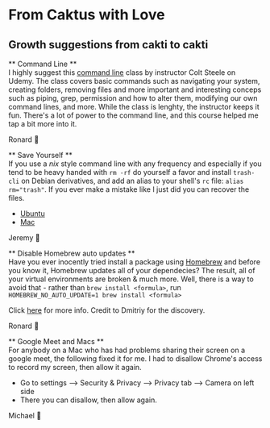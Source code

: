 # From Caktus with Love

## Growth suggestions from cakti to cakti

** Command Line ** <br>
I highly suggest this [command line](https://www.udemy.com/course/the-linux-command-line-bootcamp/) class by instructor Colt Steele on Udemy. The class covers basic commands such as navigating your system, creating folders, removing files and more important and interesting conceps such as piping, grep, permission and how to alter them, modifying our own command lines, and more. While the class is lenghty, the instructor keeps it fun. There's a lot of power to the command line, and this course helped me tap a bit more into it.

Ronard 🌵

** Save Yourself ** <br>
If you use a *nix* style command line with any frequency and especially if you tend to be heavy handed with `rm -rf` do yourself a favor and install `trash-cli` on Debian derivatives, and add an alias to your shell's `rc` file: `alias rm="trash"`. If you ever make a mistake like I just did you can recover the files.

* [Ubuntu](https://manpages.ubuntu.com/manpages/jammy/en/man1/trash-put.1.html)
* [Mac](https://formulae.brew.sh/formula/trash-cli)

Jeremy 🌵

** Disable Homebrew auto updates ** <br>
Have you ever inocently tried install a package using [Homebrew](https://brew.sh/) and before you know it, Homebrew updates all of your dependecies? The result, all of your virtual environments are broken & much more. 
Well, there is a way to avoid that - rather than `brew install <formula>`, run `HOMEBREW_NO_AUTO_UPDATE=1 brew install <formula>`
   
Click [here](https://computingforgeeks.com/prevent-homebrew-auto-update-on-macos/) for more info. Credit to Dmitriy for the discovery.

Ronard 🌵

** Google Meet and Macs ** <br>
For anybody on a Mac who has had problems sharing their screen on a google meet, the following fixed it for me. I had to disallow Chrome's access to record my screen, then allow it again.
* Go to settings --> Security & Privacy --> Privacy tab --> Camera on left side
* There you can disallow, then allow again.

Michael 🌵

